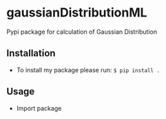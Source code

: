 # gaussianDistributionML
Pypi package for calculation of Gaussian Distribution

## Installation
* To install my package please run: ```$ pip install .```

## Usage
* Import package
